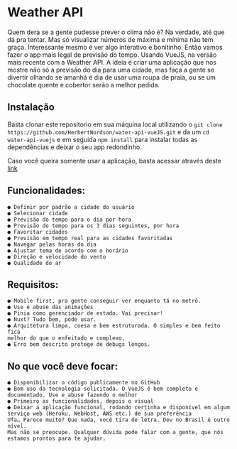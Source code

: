 # Weather API

Quem dera se a gente pudesse prever o clima não é? Na verdade, até que dá
pra tentar. Mas só visualizar números de máxima e mínima não tem graça.
Interessante mesmo é ver algo interativo e bonitinho.
Então vamos fazer o app mais legal de previsão do tempo. Usando VueJS, na
versão mais recente com a Weather API. A ideia é
criar uma aplicação que nos mostre não só a previsão do dia para uma cidade,
mas faça a gente se divertir olhando se amanhã é dia de usar uma roupa de
praia, ou se um chocolate quente e cobertor serão a melhor pedida.

## Instalação

Basta clonar este repositorio em sua máquina local utilizando o ``` git clone https://github.com/HerbertNordson/water-api-vueJS.git ``` 
e da um ``` cd water-api-vuejs ``` e em seguida ``` npm install ``` para instalar 
todas as dependências e deixar o seu app redondinho. 

Caso você queira somente usar a aplicação, basta acessar através deste [link](https://climate-ab5545b2a6a2.herokuapp.com/)

## Funcionalidades:
```
● Definir por padrão a cidade do usuário
● Selecionar cidade
● Previsão do tempo para o dia por hora
● Previsão do tempo para os 3 dias seguintes, por hora
● Favoritar cidades
● Previsão em tempo real para as cidades favoritadas
● Navegar pelas horas do dia
● Ajustar tema de acordo com o horário
● Direção e velocidade do vento
● Qualidade do ar
```
## Requisitos:
```
● Mobile first, pra gente conseguir ver enquanto tá no metrô.
● Use e abuse das animações
● Pinia como gerenciador de estado. Vai precisar!
● Nuxt? Tudo bem, pode usar.
● Arquitetura limpa, coesa e bem estruturada. O simples e bem feito fica
melhor do que o enfeitado e complexo.
● Erro bem descrito protege de debugs longos.
```
## No que você deve focar:
```
● Disponibilizar o código publicamente no GitHub
● Bom uso da tecnologia solicitada. O VueJS é bem completo e
documentado. Use e abuse fazendo o melhor
● Primeiro as funcionalidades, depois o visual
● Deixar a aplicação funcional, rodando certinha e disponível em algum
serviço web (Heroku, WebHost, AWS etc.) de sua preferência
Ufa… Parece muito? Que nada, você tira de letra. Dev no Brasil é outro nível.
Mas não se preocupe. Qualquer dúvida pode falar com a gente, que nós
estamos prontos para te ajudar.
```
